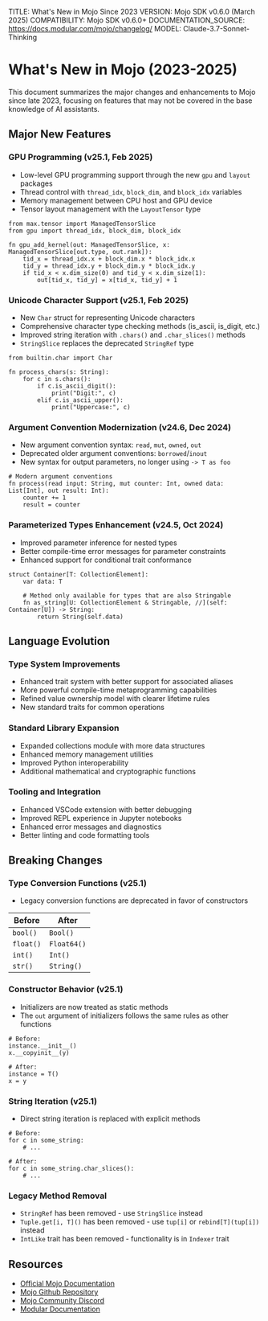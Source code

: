 TITLE: What's New in Mojo Since 2023
VERSION: Mojo SDK v0.6.0 (March 2025)
COMPATIBILITY: Mojo SDK v0.6.0+
DOCUMENTATION_SOURCE: https://docs.modular.com/mojo/changelog/
MODEL: Claude-3.7-Sonnet-Thinking

# What's New in Mojo (2023-2025)

This document summarizes the major changes and enhancements to Mojo since late 2023, focusing on features that may not be covered in the base knowledge of AI assistants.

## Major New Features

### GPU Programming (v25.1, Feb 2025)

- Low-level GPU programming support through the new `gpu` and `layout` packages
- Thread control with `thread_idx`, `block_dim`, and `block_idx` variables
- Memory management between CPU host and GPU device
- Tensor layout management with the `LayoutTensor` type

```mojo
from max.tensor import ManagedTensorSlice
from gpu import thread_idx, block_dim, block_idx

fn gpu_add_kernel(out: ManagedTensorSlice, x: ManagedTensorSlice[out.type, out.rank]):
    tid_x = thread_idx.x + block_dim.x * block_idx.x
    tid_y = thread_idx.y + block_dim.y * block_idx.y
    if tid_x < x.dim_size(0) and tid_y < x.dim_size(1):
        out[tid_x, tid_y] = x[tid_x, tid_y] + 1
```

### Unicode Character Support (v25.1, Feb 2025)

- New `Char` struct for representing Unicode characters
- Comprehensive character type checking methods (is_ascii, is_digit, etc.)
- Improved string iteration with `.chars()` and `.char_slices()` methods
- `StringSlice` replaces the deprecated `StringRef` type

```mojo
from builtin.char import Char

fn process_chars(s: String):
    for c in s.chars():
        if c.is_ascii_digit():
            print("Digit:", c)
        elif c.is_ascii_upper():
            print("Uppercase:", c)
```

### Argument Convention Modernization (v24.6, Dec 2024)

- New argument convention syntax: `read`, `mut`, `owned`, `out`
- Deprecated older argument conventions: `borrowed`/`inout`
- New syntax for output parameters, no longer using `-> T as foo`

```mojo
# Modern argument conventions
fn process(read input: String, mut counter: Int, owned data: List[Int], out result: Int):
    counter += 1
    result = counter
```

### Parameterized Types Enhancement (v24.5, Oct 2024)

- Improved parameter inference for nested types
- Better compile-time error messages for parameter constraints
- Enhanced support for conditional trait conformance

```mojo
struct Container[T: CollectionElement]:
    var data: T
    
    # Method only available for types that are also Stringable
    fn as_string[U: CollectionElement & Stringable, //](self: Container[U]) -> String:
        return String(self.data)
```

## Language Evolution

### Type System Improvements

- Enhanced trait system with better support for associated aliases
- More powerful compile-time metaprogramming capabilities
- Refined value ownership model with clearer lifetime rules
- New standard traits for common operations

### Standard Library Expansion

- Expanded collections module with more data structures
- Enhanced memory management utilities
- Improved Python interoperability
- Additional mathematical and cryptographic functions

### Tooling and Integration

- Enhanced VSCode extension with better debugging
- Improved REPL experience in Jupyter notebooks
- Enhanced error messages and diagnostics
- Better linting and code formatting tools

## Breaking Changes

### Type Conversion Functions (v25.1)

- Legacy conversion functions are deprecated in favor of constructors

| **Before** | **After** |
| --- | --- |
| `bool()` | `Bool()` |
| `float()` | `Float64()` |
| `int()` | `Int()` |
| `str()` | `String()` |

### Constructor Behavior (v25.1)

- Initializers are now treated as static methods
- The `out` argument of initializers follows the same rules as other functions

```mojo
# Before:
instance.__init__()
x.__copyinit__(y)

# After:
instance = T()
x = y
```

### String Iteration (v25.1)

- Direct string iteration is replaced with explicit methods

```mojo
# Before:
for c in some_string:
    # ...

# After:
for c in some_string.char_slices():
    # ...
```

### Legacy Method Removal

- `StringRef` has been removed - use `StringSlice` instead
- `Tuple.get[i, T]()` has been removed - use `tup[i]` or `rebind[T](tup[i])` instead
- `IntLike` trait has been removed - functionality is in `Indexer` trait

## Resources

- [Official Mojo Documentation](https://docs.modular.com/mojo/)
- [Mojo Github Repository](https://github.com/modular-lang/mojo) 
- [Mojo Community Discord](https://discord.gg/modular)
- [Modular Documentation](https://docs.modular.com/)